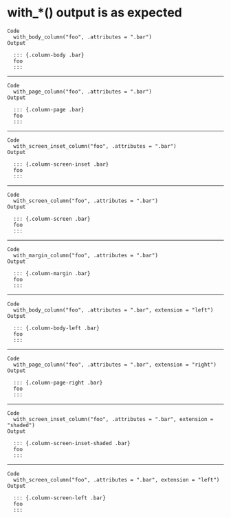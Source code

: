 # with_*() output is as expected

    Code
      with_body_column("foo", .attributes = ".bar")
    Output
      
      ::: {.column-body .bar}
      foo
      ::: 
      

---

    Code
      with_page_column("foo", .attributes = ".bar")
    Output
      
      ::: {.column-page .bar}
      foo
      ::: 
      

---

    Code
      with_screen_inset_column("foo", .attributes = ".bar")
    Output
      
      ::: {.column-screen-inset .bar}
      foo
      ::: 
      

---

    Code
      with_screen_column("foo", .attributes = ".bar")
    Output
      
      ::: {.column-screen .bar}
      foo
      ::: 
      

---

    Code
      with_margin_column("foo", .attributes = ".bar")
    Output
      
      ::: {.column-margin .bar}
      foo
      ::: 
      

---

    Code
      with_body_column("foo", .attributes = ".bar", extension = "left")
    Output
      
      ::: {.column-body-left .bar}
      foo
      ::: 
      

---

    Code
      with_page_column("foo", .attributes = ".bar", extension = "right")
    Output
      
      ::: {.column-page-right .bar}
      foo
      ::: 
      

---

    Code
      with_screen_inset_column("foo", .attributes = ".bar", extension = "shaded")
    Output
      
      ::: {.column-screen-inset-shaded .bar}
      foo
      ::: 
      

---

    Code
      with_screen_column("foo", .attributes = ".bar", extension = "left")
    Output
      
      ::: {.column-screen-left .bar}
      foo
      ::: 
      

